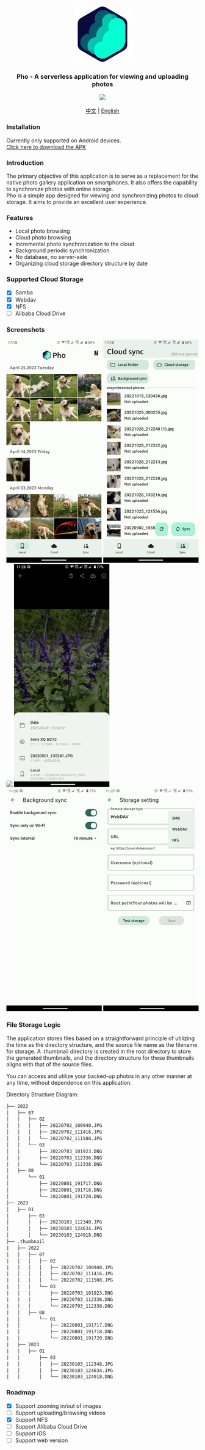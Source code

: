 <br/><br/><p align="center">
<img src="assets/icon/pho_icon.png" width="150">
</p>
<h3 align="center">
Pho - A serverless application for viewing and uploading photos
</h3>
<p align="center">
  <img src="https://github.com/fregie/pho/actions/workflows/go_test.yml/badge.svg">
</p>
<p align="center">
  <a href="README.md">中文</a> | <a href="README_EN.md">English</a>
</p>

### Installation
Currently only supported on Android devices.  
[Click here to download the APK](https://github.com/fregie/pho/releases)

### Introduction
The primary objective of this application is to serve as a replacement for the native photo gallery application on smartphones. It also offers the capability to synchronize photos with online storage.  
Pho is a simple app designed for viewing and synchronizing photos to cloud storage. It aims to provide an excellent user experience.

### Features
* Local photo browsing
* Cloud photo browsing
* Incremental photo synchronization to the cloud
* Background periodic synchronization
* No database, no server-side
* Organizing cloud storage directory structure by date

### Supported Cloud Storage
- [x] Samba
- [x] Webdav
- [x] NFS
- [ ] Alibaba Cloud Drive

### Screenshots
<img src="assets/screenshot/Screenshot_01.png" width="250">
<img src="assets/screenshot/Screenshot_02.png" width="250">
<img src="assets/screenshot/Screenshot_03.png" width="250">
<img src="assets/screenshot/Screenshot_04.png" width="250">
<img src="assets/screenshot/Screenshot_05.png" width="250">
<img src="assets/screenshot/Screenshot_06.png" width="250">

### File Storage Logic
The application stores files based on a straightforward principle of utilizing the time as the directory structure, and the source file name as the filename for storage. A .thumbnail directory is created in the root directory to store the generated thumbnails, and the directory structure for these thumbnails aligns with that of the source files.

You can access and utilize your backed-up photos in any other manner at any time, without dependence on this application.

Directory Structure Diagram:
```bash
├── 2022
│   ├── 07
│   │   ├── 02
│   │   │   ├── 20220702_100940.JPG
│   │   │   ├── 20220702_111416.JPG
│   │   │   └── 20220702_111508.JPG
│   │   └── 03
│   │       ├── 20220703_101923.DNG
│   │       ├── 20220703_112336.DNG
│   │       └── 20220703_112338.DNG
│   ├── 08
│       └── 01
│           ├── 20220801_191717.DNG
│           ├── 20220801_191718.DNG
│           └── 20220801_191720.DNG
├── 2023
│   ├── 01
│       ├── 03
│       │   ├── 20230103_112348.JPG
│       │   ├── 20230103_124634.JPG
│       │   └── 20230103_124918.DNG
├── .thumbnail
|   ├── 2022
|   │   ├── 07
|   │   │   ├── 02
|   │   │   │   ├── 20220702_100940.JPG
|   │   │   │   ├── 20220702_111416.JPG
|   │   │   │   └── 20220702_111508.JPG
|   │   │   └── 03
|   │   │       ├── 20220703_101923.DNG
|   │   │       ├── 20220703_112336.DNG
|   │   │       └── 20220703_112338.DNG
|   │   ├── 08
|   │       └── 01
|   │           ├── 20220801_191717.DNG
|   │           ├── 20220801_191718.DNG
|   │           └── 20220801_191720.DNG
|   ├── 2023
|   │   ├── 01
|   │       ├── 03
|   │       │   ├── 20230103_112348.JPG
|   │       │   ├── 20230103_124634.JPG
|   │       │   └── 20230103_124918.DNG
```

### Roadmap
- [x] Support zooming in/out of images
- [ ] Support uploading/browsing videos
- [x] Support NFS
- [ ] Support Alibaba Cloud Drive
- [ ] Support iOS
- [ ] Support web version